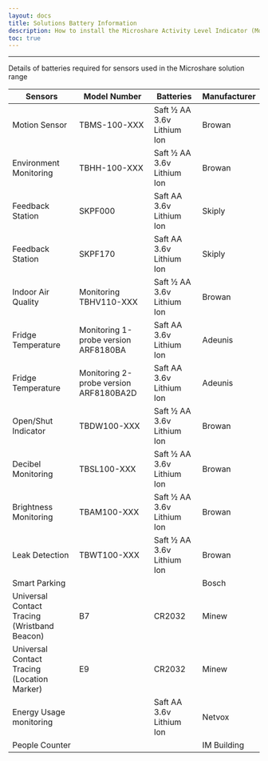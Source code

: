 ```yaml
---
layout: docs
title: Solutions Battery Information
description: How to install the Microshare Activity Level Indicator (Motion Based) solution
toc: true
---
```


---------------------------------------

Details of batteries required for sensors used in the Microshare solution range


| Sensors	                                        | Model Number                               | Batteries	                    | Manufacturer |
| ----------------------------------------------- | ------------------------------------------ | ------------------------------ | ------------ |
| Motion Sensor           	                      | TBMS-100-XXX	                             | Saft ½ AA 3.6v Lithium Ion   	| Browan       |
| Environment Monitoring   	                      | TBHH-100-XXX	                             | Saft ½ AA 3.6v Lithium Ion   	| Browan       |
| Feedback Station        	                      | SKPF000	                                   | Saft AA 3.6v Lithium Ion 	    | Skiply       |
| Feedback Station                                | SKPF170	                                   | Saft AA 3.6v Lithium Ion 	    | Skiply       |
| Indoor Air Quality                              | Monitoring	TBHV110-XXX	                   | Saft ½ AA 3.6v Lithium Ion   	| Browan       |
| Fridge Temperature                              | Monitoring 1-probe version	ARF8180BA	     | Saft AA 3.6v Lithium Ion 	    | Adeunis      |
| Fridge Temperature                              | Monitoring 2-probe version	ARF8180BA2D	   | Saft AA 3.6v Lithium Ion 	    | Adeunis      |
| Open/Shut Indicator                             | TBDW100-XXX	                               | Saft ½ AA 3.6v Lithium Ion     | Browan       | 
| Decibel Monitoring	                            | TBSL100-XXX	                               | Saft ½ AA 3.6v Lithium Ion     | Browan       |
| Brightness Monitoring	                          | TBAM100-XXX	                               | Saft ½ AA 3.6v Lithium Ion 	  | Browan       |
| Leak Detection	                                | TBWT100-XXX	                               | Saft ½ AA 3.6v Lithium Ion     | Browan       |
| Smart Parking 		                              |                                            |          	                    | Bosch        |
| Universal Contact Tracing (Wristband Beacon)    | B7	                                       | CR2032 	                      | Minew        |
| Universal Contact Tracing (Location Marker)     | E9	                                       | CR2032 	                      | Minew        |
| Energy Usage monitoring		                      |                                            | Saft AA 3.6v Lithium Ion       | Netvox       |                 
| People Counter		                              |                                            |                                | IM Building  |
